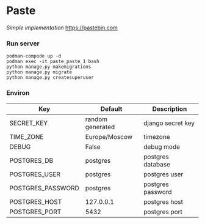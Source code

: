 Paste
=====
*Simple implementation* https://pastebin.com
### Run server
```shell script
podman-compode up -d
podman exec -it paste_paste_1 bash
python manage.py makemigrations
python manage.py migrate
python manage.py createsuperuser
```
### Environ
|Key|Default|Description|
|------|-------|------|
|SECRET_KEY|random generated|django secret key|
|TIME_ZONE|Europe/Moscow|timezone|
|DEBUG|False|debug mode|
|POSTGRES_DB|postgres| postgres database|
|POSTGRES_USER|postgres|postgres user|
|POSTGRES_PASSWORD|postgres|postgres password|
|POSTGRES_HOST|127.0.0.1|postgres host|
|POSTGRES_PORT|5432|postgres port|
